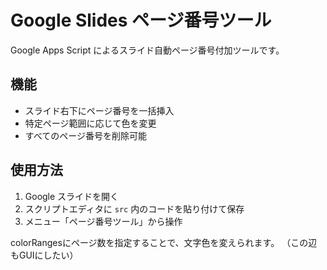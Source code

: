 # Google Slides ページ番号ツール

Google Apps Script によるスライド自動ページ番号付加ツールです。

## 機能
- スライド右下にページ番号を一括挿入
- 特定ページ範囲に応じて色を変更
- すべてのページ番号を削除可能

## 使用方法
1. Google スライドを開く
2. スクリプトエディタに `src` 内のコードを貼り付けて保存
3. メニュー「ページ番号ツール」から操作

colorRangesにページ数を指定することで、文字色を変えられます。
（この辺もGUIにしたい）
